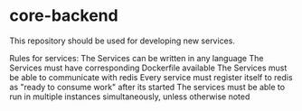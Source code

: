 # core-backend

This repository should be used for developing new services.

Rules for services:
  The Services can be written in any language
  The Services must have corresponding Dockerfile available
  The Services must be able to communicate with redis
  Every service must register itself to redis as "ready to consume work" after its started
  The services must be able to run in multiple instances simultaneously, unless otherwise noted

